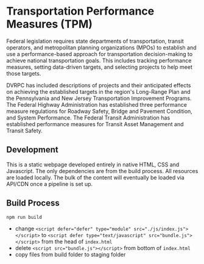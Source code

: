 # Transportation Performance Measures (TPM)
Federal legislation requires state departments of transportation, transit operators, and metropolitan planning organizations (MPOs) to establish and use a performance-based approach for transportation decision-making to achieve national transportation goals. This includes tracking performance measures, setting data-driven targets, and selecting projects to help meet those targets.

DVRPC has included descriptions of projects and their anticipated effects on achieving the established targets in the region's Long-Range Plan and the Pennsylvania and New Jersey Transportation Improvement Programs. The Federal Highway Administration has established three performance measure regulations for Roadway Safety, Bridge and Pavement Condition, and System Performance. The Federal Transit Administration has established performance measures for Transit Asset Management and Transit Safety.

## Development
This is a static webpage developed entirely in native HTML, CSS and Javascript. The only dependencies are from the build process. All resources are loaded locally. The bulk of the content will eventually be loaded via API/CDN once a pipeline is set up.

## Build Process
`npm run build`
* change `<script defer="defer" type="module" src="./js/index.js"></script>` to `<script defer type="text/javascript" src="bundle.js"></script>` from the head of `index.html`
* delete `<script src="bundle.js"></script>` from bottom of `index.html`
* copy files from build folder to staging folder